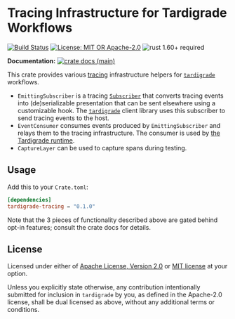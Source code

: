 # Tracing Infrastructure for Tardigrade Workflows

[![Build Status](https://github.com/slowli/tardigrade/workflows/CI/badge.svg?branch=main)](https://github.com/slowli/tardigrade/actions)
[![License: MIT OR Apache-2.0](https://img.shields.io/badge/License-MIT%2FApache--2.0-blue)](https://github.com/slowli/tardigrade#license)
![rust 1.60+ required](https://img.shields.io/badge/rust-1.60+-blue.svg?label=Required%20Rust)

**Documentation:**
[![crate docs (main)](https://img.shields.io/badge/main-yellow.svg?label=docs)](https://slowli.github.io/tardigrade/tardigrade_tracing/)

This crate provides various [tracing] infrastructure helpers for [`tardigrade`]
workflows.

- `EmittingSubscriber` is a tracing [`Subscriber`] that converts tracing events
  into (de)serializable presentation that can be sent elsewhere using a customizable hook.
  The [`tardigrade`] client library uses this subscriber to send tracing events to the host.
- `EventConsumer` consumes events produced by `EmittingSubscriber` and relays them
  to the tracing infrastructure. The consumer is used by [the Tardigrade runtime].
- `CaptureLayer` can be used to capture spans during testing.

## Usage

Add this to your `Crate.toml`:

```toml
[dependencies]
tardigrade-tracing = "0.1.0"
```

Note that the 3 pieces of functionality described above are gated behind opt-in features;
consult the crate docs for details.

## License

Licensed under either of [Apache License, Version 2.0](LICENSE-APACHE)
or [MIT license](LICENSE-MIT) at your option.

Unless you explicitly state otherwise, any contribution intentionally submitted
for inclusion in `tardigrade` by you, as defined in the Apache-2.0 license,
shall be dual licensed as above, without any additional terms or conditions.

[`tardigrade`]: https://crates.io/crates/tardigrade
[tracing]: https://docs.rs/tracing/0.1/tracing
[`Subscriber`]: https://docs.rs/tracing-core/0.1/tracing_core/trait.Subscriber.html
[the Tardigrade runtime]: https://crates.io/crates/tardigrade-rt
